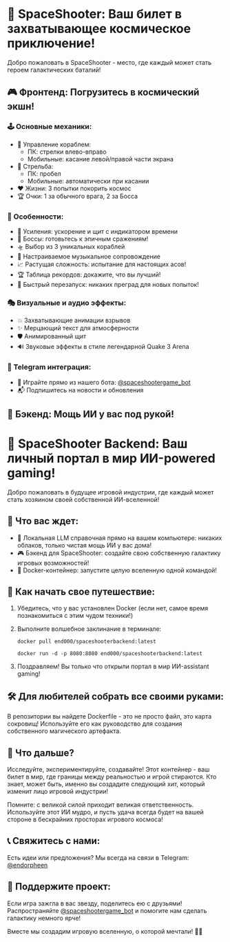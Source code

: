 # 🚀 SpaceShooter: Ваш билет в захватывающее космическое приключение!

Добро пожаловать в SpaceShooter - место, где каждый может стать героем галактических баталий!

## 🎮 Фронтенд: Погрузитесь в космический экшн!

### 🕹️ Основные механики:

- 🚀 Управление кораблем:
  - ПК: стрелки влево-вправо
  - Мобильные: касание левой/правой части экрана
- 🔫 Стрельба:
  - ПК: пробел
  - Мобильные: автоматически при касании
- ❤️ Жизни: 3 попытки покорить космос
- 🏆 Очки: 1 за обычного врага, 2 за Босса

### 🌟 Особенности:

- 💪 Усиления: ускорение и щит с индикатором времени
- 👾 Боссы: готовьтесь к эпичным сражениям!
- 🛸 Выбор из 3 уникальных кораблей
- 🎵 Настраиваемое музыкальное сопровождение
- 📈 Растущая сложность: испытание для настоящих асов!
- 🏆 Таблица рекордов: докажите, что вы лучший!
- 🔄 Быстрый перезапуск: никаких преград для новых попыток!

### 🎭 Визуальные и аудио эффекты:

- 💥 Захватывающие анимации взрывов
- ✨ Мерцающий текст для атмосферности
- 🛡️ Анимированный щит
- 🔊 Звуковые эффекты в стиле легендарной Quake 3 Arena

### 📱 Telegram интеграция:

- 🤖 Играйте прямо из нашего бота: [@spaceshootergame_bot](https://t.me/spaceshootergame_bot)
- 📬 Подпишитесь на новости и обновления

## 🧠 Бэкенд: Мощь ИИ у вас под рукой!

# 🚀 SpaceShooter Backend: Ваш личный портал в мир ИИ-powered gaming!

Добро пожаловать в будущее игровой индустрии, где каждый может стать хозяином своей собственной ИИ-вселенной!

## 🌟 Что вас ждет:

- 🧠 Локальная LLM справочная прямо на вашем компьютере: никаких облаков, только чистая мощь ИИ у вас дома!
- 🎮 Бэкенд для SpaceShooter: создайте свою собственную галактику игровых возможностей!
- 🐳 Docker-контейнер: запустите целую вселенную одной командой!

## 🚀 Как начать свое путешествие:

1. Убедитесь, что у вас установлен Docker (если нет, самое время познакомиться с этим чудом техники!)
2. Выполните волшебное заклинание в терминале:
   
   ```docker pull end000/spaceshooterbackend:latest```
   
   ```docker run -d -p 8080:8080 end000/spaceshooterbackend:latest```
   
4. Поздравляем! Вы только что открыли портал в мир ИИ-assistant gaming!

## 🛠 Для любителей собрать все своими руками:

В репозитории вы найдете Dockerfile - это не просто файл, это карта сокровищ! Используйте его как руководство для создания собственного магического артефакта.

## 🌌 Что дальше?

Исследуйте, экспериментируйте, создавайте! Этот контейнер - ваш билет в мир, где границы между реальностью и игрой стираются. Кто знает, может быть, именно вы создадите следующий хит, который изменит лицо игровой индустрии!

Помните: с великой силой приходит великая ответственность. Используйте этот ИИ мудро, и пусть удача всегда будет на вашей стороне в бескрайних просторах игрового космоса!   

## 📞 Свяжитесь с нами:

Есть идеи или предложения? Мы всегда на связи в Telegram: [@endorpheen](https://t.me/endorpheen)

## 🌠 Поддержите проект:

Если игра зажгла в вас звезду, поделитесь ею с друзьями! Распространяйте [@spaceshootergame_bot](https://t.me/spaceshootergame_bot) и помогите нам сделать галактику немного ярче!

Вместе мы создадим игровую вселенную, о которой мечтали! 🚀✨


